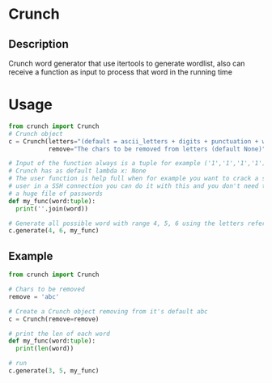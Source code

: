 # Crunch
## Description
Crunch word generator that use itertools to generate wordlist, also can
receive a function as input to process that word in the running time

# Usage
```python
from crunch import Crunch
# Crunch object
c = Crunch(letters="(default = ascii_letters + digits + punctuation + whitespace)",
           remove="The chars to be removed from letters (default None)")

# Input of the function always is a tuple for example ('1','1','1','1')
# Crunch has as default lambda x: None
# The user function is help full when for example you want to crack a specific
# user in a SSH connection you can do it with this and you don't need to save
# a huge file of passwords
def my_func(word:tuple):
  print(''.join(word))

# Generate all possible word with range 4, 5, 6 using the letters reference
c.generate(4, 6, my_func)

```
## Example
```python
from crunch import Crunch

# Chars to be removed
remove = 'abc'

# Create a Crunch object removing from it's default abc
c = Crunch(remove=remove)

# print the len of each word
def my_func(word:tuple):
  print(len(word))

# run
c.generate(3, 5, my_func)

```
